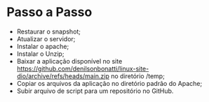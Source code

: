 # Passo a Passo
- Restaurar o snapshot;
- Atualizar o servidor;
- Instalar o apache;
- Instalar o Unzip;
- Baixar a aplicação disponível no site https://github.com/denilsonbonatti/linux-site-dio/archive/refs/heads/main.zip no diretório /temp;
- Copiar os arquivos da aplicação no diretório padrão do Apache;
- Subir arquivo de script para um repositório no GitHub.

